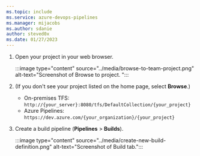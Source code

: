 ```yaml
---
ms.topic: include
ms.service: azure-devops-pipelines
ms.manager: mijacobs
ms.author: sdanie
author: steved0x
ms.date: 01/27/2023
---
```


1. Open your project in your web browser.

    :::image type="content" source="../media/browse-to-team-project.png" alt-text="Screenshot of Browse to project. ":::

1. (If you don't see your project listed on the home page, select **Browse**.)
    * On-premises TFS: `http://{your_server}:8080/tfs/DefaultCollection/{your_project}`
    * Azure Pipelines: `https://dev.azure.com/{your_organization}/{your_project}`

1. Create a build pipeline (**Pipelines** > **Builds**).

    :::image type="content" source="../media/create-new-build-definition.png" alt-text="Screenshot of Build tab.":::

